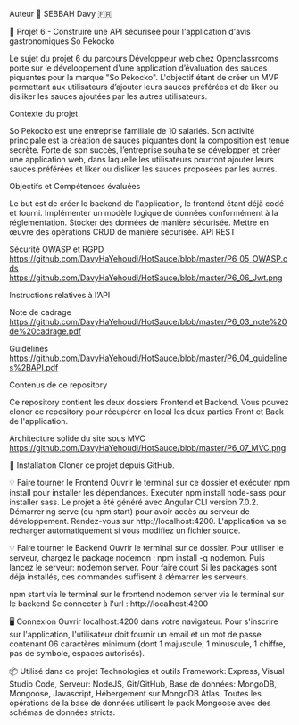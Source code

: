 
Auteur
👤   SEBBAH Davy 🇫🇷 

📎 Projet 6 - Construire une API sécurisée pour l'application d'avis gastronomiques So Pekocko  


  Le sujet du projet 6 du parcours Développeur web chez Openclassrooms porte sur le développement d'une application d’évaluation des sauces piquantes
pour la marque "So Pekocko".
  L'objectif étant de créer un MVP permettant aux utilisateurs d’ajouter leurs sauces préférées et de liker ou disliker les sauces ajoutées par
les autres utilisateurs.



Contexte du projet

So Pekocko est une entreprise familiale de 10 salariés.
Son activité principale est la création de sauces piquantes dont la composition est tenue secrète.
Forte de son succès, l’entreprise souhaite se développer et créer une application web, dans laquelle les utilisateurs pourront ajouter leurs sauces
préférées et liker ou disliker les sauces proposées par les autres.



Objectifs et Compétences évaluées

Le but est de créer le backend de l'application, le frontend étant déjà codé et fourni.
Implémenter un modèle logique de données conformément à la réglementation.
Stocker des données de manière sécurisée.
Mettre en œuvre des opérations CRUD de manière sécurisée.
API REST

Sécurité OWASP et RGPD
https://github.com/DavyHaYehoudi/HotSauce/blob/master/P6_05_OWASP.ods
https://github.com/DavyHaYehoudi/HotSauce/blob/master/P6_06_Jwt.png

Instructions relatives à l’API

Note de cadrage 
https://github.com/DavyHaYehoudi/HotSauce/blob/master/P6_03_note%20de%20cadrage.pdf

Guidelines
https://github.com/DavyHaYehoudi/HotSauce/blob/master/P6_04_guidelines%2BAPI.pdf



Contenus de ce repository

Ce repository contient les deux dossiers Frontend et Backend. Vous pouvez cloner ce repository pour récupérer en local les deux parties
Front et Back de l'application.

Architecture solide du site sous MVC
https://github.com/DavyHaYehoudi/HotSauce/blob/master/P6_07_MVC.png

🔨   Installation
Cloner ce projet depuis GitHub.

💡   Faire tourner le Frontend
Ouvrir le terminal sur ce dossier et exécuter npm install pour installer les dépendances.
Exécuter npm install node-sass pour installer sass.
Le projet a été généré avec Angular CLI version 7.0.2.
Démarrer ng serve (ou npm start) pour avoir accès au serveur de développement.
Rendez-vous sur http://localhost:4200.
L'application va se recharger automatiquement si vous modifiez un fichier source.

💡   Faire tourner le Backend
Ouvrir le terminal sur ce dossier.
Pour utiliser le serveur, chargez le package nodemon : npm install -g nodemon.
Puis lancez le serveur: nodemon server.
Pour faire court
Si les packages sont déja installés, ces commandes suffisent à démarrer les serveurs.

npm start via le terminal sur le frontend
nodemon server via le terminal sur le backend
Se connecter à l'url : http://localhost:4200

🖥   Connexion
Ouvrir localhost:4200 dans votre navigateur.
Pour s'inscrire sur l'application, l'utilisateur doit fournir un email et un mot de passe contenant 06 caractères minimum
(dont 1 majuscule, 1 minuscule, 1 chiffre, pas de symbole, espaces autorisés).

📦   Utilisé dans ce projet
Technologies	et outils
Framework: Express,
Visual Studio Code,
Serveur: NodeJS,
Git/GitHub,
Base de données: MongoDB,
Mongoose,
Javascript,
Hébergement sur MongoDB Atlas,
Toutes les opérations de la base de données utilisent le pack Mongoose avec des schémas de données stricts.

